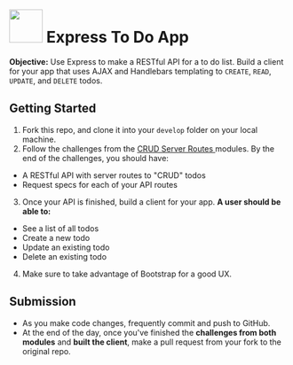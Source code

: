 # <img src="https://cloud.githubusercontent.com/assets/7833470/10899314/63829980-8188-11e5-8cdd-4ded5bcb6e36.png" height="60"> Express To Do App

**Objective:** Use Express to make a RESTful API for a to do list. Build a client for your app that uses AJAX and Handlebars templating to `CREATE`, `READ`, `UPDATE`, and `DELETE` todos.

## Getting Started

1. Fork this repo, and clone it into your `develop` folder on your local machine.
2. Follow the challenges from the <a href="https://github.com/sf-wdi-24/modules/tree/master/week-03-resetful-server-express/day-03" target="_blank">CRUD Server Routes </a> modules. By the end of the challenges, you should have:
  * A RESTful API with server routes to "CRUD" todos
  * Request specs for each of your API routes
3. Once your API is finished, build a client for your app. **A user should be able to:**
  * See a list of all todos
  * Create a new todo
  * Update an existing todo
  * Delete an existing todo
4. Make sure to take advantage of Bootstrap for a good UX.

## Submission

* As you make code changes, frequently commit and push to GitHub.
* At the end of the day, once you've finished the **challenges from both modules** and **built the client**, make a pull request from your fork to the original repo.
